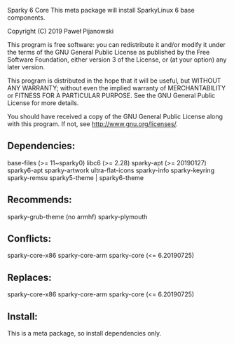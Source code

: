 Sparky 6 Core
This meta package will install SparkyLinux 6 base components.

Copyright (C) 2019 Paweł Pijanowski

This program is free software: you can redistribute it and/or modify
it under the terms of the GNU General Public License as published by
the Free Software Foundation, either version 3 of the License, or
(at your option) any later version.

This program is distributed in the hope that it will be useful,
but WITHOUT ANY WARRANTY; without even the implied warranty of
MERCHANTABILITY or FITNESS FOR A PARTICULAR PURPOSE.  See the
GNU General Public License for more details.

You should have received a copy of the GNU General Public License
along with this program.  If not, see <http://www.gnu.org/licenses/>.

Dependencies:
-------------
base-files (>= 11~sparky0)
libc6 (>= 2.28)
sparky-apt (>= 20190127)
sparky6-apt
sparky-artwork
ultra-flat-icons
sparky-info
sparky-keyring
sparky-remsu
sparky5-theme | sparky6-theme

Recommends:
-------------
sparky-grub-theme (no armhf)
sparky-plymouth

Conflicts:
-------------
sparky-core-x86
sparky-core-arm
sparky-core (<= 6.20190725)

Replaces:
--------------
sparky-core-x86
sparky-core-arm
sparky-core (<= 6.20190725)

Install:
-------------
This is a meta package, so install dependencies only.
